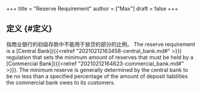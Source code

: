 +++
title = "Reserve Requirement"
author = ["Max"]
draft = false
+++

## 定义 {#定义}

指商业银行的初级存款中不能用于放贷的部分的比例。
The reserve requirement is a [Central Bank]({{<relref "20210212163458-central_bank.md#" >}}) regulation that sets the minimum
amount of reserves that must be held by a [Commercial Bank]({{<relref "20210212164623-commercial_bank.md#" >}}). The minimum reserve
is generally determined by the central bank to be no less than a specified
percentage of the amount of deposit liabilities the commercial bank owes to
its customers.
